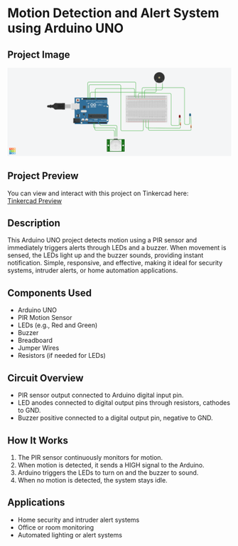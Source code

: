# Motion Detection and Alert System using Arduino UNO

## Project Image
![Motion Detection and Alert System](Motion%20Detection%20and%20Alert%20System%20using%20Arduino%20UNO.png)

## Project Preview
You can view and interact with this project on Tinkercad here:  
[Tinkercad Preview](https://www.tinkercad.com/things/7OLqWUVRuvN-motion-detection-and-alert-system-using-arduino-uno?sharecode=gJrSnu_DONJMdRQ_x1HzWhpei_-0fTA1NRbmrG0-1n8)

## Description
This Arduino UNO project detects motion using a PIR sensor and immediately triggers alerts through LEDs and a buzzer. When movement is sensed, the LEDs light up and the buzzer sounds, providing instant notification. Simple, responsive, and effective, making it ideal for security systems, intruder alerts, or home automation applications.

## Components Used
- Arduino UNO  
- PIR Motion Sensor  
- LEDs (e.g., Red and Green)  
- Buzzer  
- Breadboard  
- Jumper Wires  
- Resistors (if needed for LEDs)  

## Circuit Overview
- PIR sensor output connected to Arduino digital input pin.  
- LED anodes connected to digital output pins through resistors, cathodes to GND.  
- Buzzer positive connected to a digital output pin, negative to GND.  

## How It Works
1. The PIR sensor continuously monitors for motion.  
2. When motion is detected, it sends a HIGH signal to the Arduino.  
3. Arduino triggers the LEDs to turn on and the buzzer to sound.  
4. When no motion is detected, the system stays idle.  

## Applications
- Home security and intruder alert systems  
- Office or room monitoring  
- Automated lighting or alert systems  
